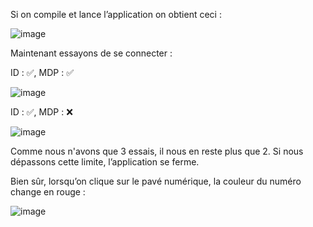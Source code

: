 Si on compile et lance l’application on obtient ceci : 

![image](https://github.com/user-attachments/assets/3368126f-83d5-44a2-b39b-81d7b5bb1bb8)

Maintenant essayons de se connecter : 

ID : ✅, MDP : ✅

![image](https://github.com/user-attachments/assets/d17a6c46-0951-4db0-b700-7cfe3cd4e251)

ID : ✅, MDP : ❌

![image](https://github.com/user-attachments/assets/35a800e3-8328-43d9-a9d2-cbd943b833d6)


Comme nous n'avons que 3 essais, il nous en reste plus que 2. Si nous dépassons cette limite, l’application se ferme.

Bien sûr, lorsqu’on clique sur le pavé numérique, la couleur du numéro change en rouge : 

![image](https://github.com/user-attachments/assets/1dd35114-1fe7-4e2d-85d4-b1a07dceeca7)
